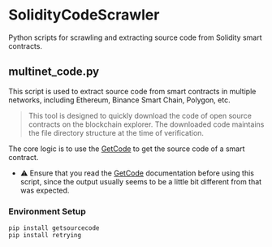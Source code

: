 # SolidityCodeScrawler
Python scripts for scrawling and extracting source code from Solidity smart contracts.

## multinet_code.py

This script is used to extract source code from smart contracts in multiple networks, including Ethereum, Binance Smart Chain, Polygon, etc.

> This tool is designed to quickly download the code of open source contracts on the blockchain explorer. 
The downloaded code maintains the file directory structure at the time of verification.


The core logic is to use the [GetCode](https://pypi.org/project/getSourceCode/) to get the source code of a smart contract. 

- :warning: Ensure that you read the [GetCode](https://pypi.org/project/getSourceCode/) documentation before using this script, since the output usually seems to be a little bit different from that was expected. 

### Environment Setup

```shell
pip install getsourcecode
pip install retrying
```